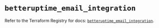 # `betteruptime_email_integration`

Refer to the Terraform Registry for docs: [`betteruptime_email_integration`](https://registry.terraform.io/providers/betterstackhq/better-uptime/0.20.4/docs/resources/betteruptime_email_integration).
